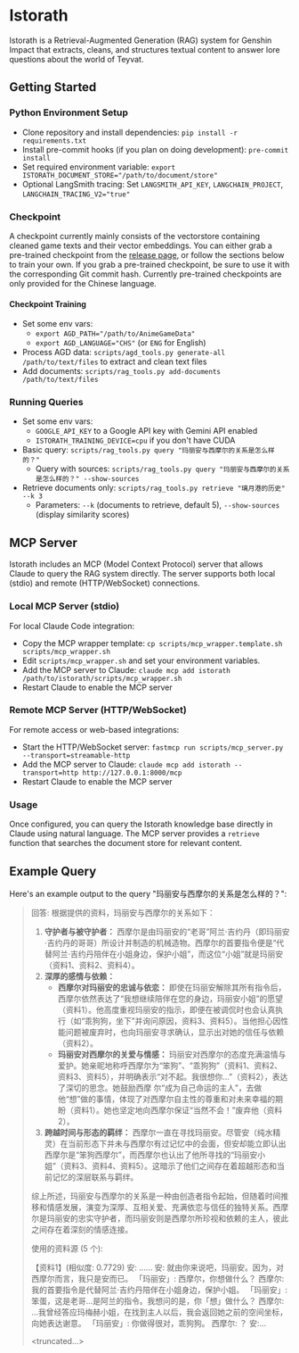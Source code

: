 # Istorath

Istorath is a Retrieval-Augmented Generation (RAG) system for Genshin Impact that extracts, cleans, and structures textual content to answer lore questions about the world of Teyvat.

## Getting Started

### Python Environment Setup

- Clone repository and install dependencies: `pip install -r requirements.txt`
- Install pre-commit hooks (if you plan on doing development): `pre-commit install`
- Set required environment variable: `export ISTORATH_DOCUMENT_STORE="/path/to/document/store"`
- Optional LangSmith tracing: Set `LANGSMITH_API_KEY`, `LANGCHAIN_PROJECT`, `LANGCHAIN_TRACING_V2="true"`

### Checkpoint

A checkpoint currently mainly consists of the vectorstore containing cleaned game texts and their vector embeddings. You can either grab a pre-trained checkpoint from the [release page](https://github.com/isundaylee/istorath/releases), or follow the sections below to train your own. If you grab a pre-trained checkpoint, be sure to use it with the corresponding Git commit hash. Currently pre-trained checkpoints are only provided for the Chinese language.

#### Checkpoint Training

- Set some env vars:
    - `export AGD_PATH="/path/to/AnimeGameData"`
    - `export AGD_LANGUAGE="CHS"` (or `ENG` for English)
- Process AGD data: `scripts/agd_tools.py generate-all /path/to/text/files` to extract and clean text files
- Add documents: `scripts/rag_tools.py add-documents /path/to/text/files`

### Running Queries

- Set some env vars:
    - `GOOGLE_API_KEY` to a Google API key with Gemini API enabled
    - `ISTORATH_TRAINING_DEVICE=cpu` if you don't have CUDA
- Basic query: `scripts/rag_tools.py query "玛丽安与西摩尔的关系是怎么样的？"`
    - Query with sources: `scripts/rag_tools.py query "玛丽安与西摩尔的关系是怎么样的？" --show-sources`
- Retrieve documents only: `scripts/rag_tools.py retrieve "璃月港的历史" --k 3`
    - Parameters: `--k` (documents to retrieve, default 5), `--show-sources` (display similarity scores)

## MCP Server

Istorath includes an MCP (Model Context Protocol) server that allows Claude to query the RAG system directly. The server supports both local (stdio) and remote (HTTP/WebSocket) connections.

### Local MCP Server (stdio)

For local Claude Code integration:

- Copy the MCP wrapper template: `cp scripts/mcp_wrapper.template.sh scripts/mcp_wrapper.sh`
- Edit `scripts/mcp_wrapper.sh` and set your environment variables.
- Add the MCP server to Claude: `claude mcp add istorath /path/to/istorath/scripts/mcp_wrapper.sh`
- Restart Claude to enable the MCP server

### Remote MCP Server (HTTP/WebSocket)

For remote access or web-based integrations:

- Start the HTTP/WebSocket server: `fastmcp run scripts/mcp_server.py --transport=streamable-http`
- Add the MCP server to Claude: `claude mcp add istorath --transport=http http://127.0.0.1:8000/mcp`
- Restart Claude to enable the MCP server

### Usage

Once configured, you can query the Istorath knowledge base directly in Claude using natural language. The MCP server provides a `retrieve` function that searches the document store for relevant content.

## Example Query

Here's an example output to the query "玛丽安与西摩尔的关系是怎么样的？":

> 回答: 根据提供的资料，玛丽安与西摩尔的关系如下：
>
> 1.  **守护者与被守护者：** 西摩尔是由玛丽安的“老哥”阿兰·吉约丹（即玛丽安·吉约丹的哥哥）所设计并制造的机械造物。西摩尔的首要指令便是“代替阿兰·吉约丹陪伴在小姐身边，保护小姐”，而这位“小姐”就是玛丽安（资料1、资料2、资料4）。
> 2.  **深厚的感情与依赖：**
>     *   **西摩尔对玛丽安的忠诚与依恋：** 即使在玛丽安解除其所有指令后，西摩尔依然表达了“我想继续陪伴在您的身边，玛丽安小姐”的愿望（资料1）。他高度重视玛丽安的指示，即便在被调侃时也会认真执行（如“乖狗狗，坐下”并询问原因，资料3、资料5）。当他担心因性能问题被废弃时，也向玛丽安寻求确认，显示出对她的信任与依赖（资料2）。
>     *   **玛丽安对西摩尔的关爱与情感：** 玛丽安对西摩尔的态度充满温情与爱护。她亲昵地称呼西摩尔为“笨狗”、“乖狗狗”（资料1、资料2、资料3、资料5），并明确表示“对不起。我很想你…”（资料2），表达了深切的思念。她鼓励西摩 尔“成为自己命运的主人”，去做他“想”做的事情，体现了对西摩尔自主性的尊重和对未来幸福的期盼（资料1）。她也坚定地向西摩尔保证“当然不会！”废弃他（资料2）。
> 3.  **跨越时间与形态的羁绊：** 西摩尔一直在寻找玛丽安。尽管安（纯水精灵）在当前形态下并未与西摩尔有过记忆中的会面，但安却能立即认出西摩尔是“笨狗西摩尔”，而西摩尔也认出了他所寻找的“玛丽安小姐”（资料3、资料4、资料5）。这暗示了他们之间存在着超越形态和当前记忆的深层联系与羁绊。
>
> 综上所述，玛丽安与西摩尔的关系是一种由创造者指令起始，但随着时间推移和情感发展，演变为深厚、互相关爱、充满依恋与信任的独特关系。西摩尔是玛丽安的忠实守护者，而玛丽安则是西摩尔所珍视和依赖的主人，彼此之间存在着深刻的情感连接。
>
> 使用的资料源 (5 个):
>
> 【资料1】(相似度: 0.7729)
> 安: ……
> 安: 就由你来说吧，玛丽安。因为，对西摩尔而言，我只是安而已。
> 「玛丽安」: 西摩尔，你想做什么？
> 西摩尔: 我的首要指令是代替阿兰·吉约丹陪伴在小姐身边，保护小姐。
> 「玛丽安」: 笨蛋，这是老哥…是阿兰的指令。我想问的是，你「想」做什么？
> 西摩尔: …我曾经答应玛梅赫小姐，在找到主人以后，我会返回她之前的空间坐标，向她表达谢意。
> 「玛丽安」: 你做得很对，乖狗狗。
> 西摩尔: ？
> 安:...
>
> <truncated...>
